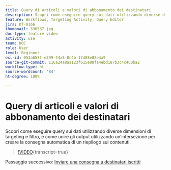 ```yaml
---
title: Query di articoli e valori di abbonamento dei destinatari
description: Scopri come eseguire query sui dati utilizzando diverse dimensioni di targeting e filtro, e come unire gli output utilizzando un’intersezione per creare la consegna automatica di un riepilogo sui contenuti.
feature: Workflows, Targeting Activity, Query Editor
jira: KT-8166
thumbnail: 336537.jpg
doc-type: feature video
activity: use
team: DOC
role: User
level: Beginner
exl-id: 053a657f-e399-44a8-8c4b-17d08e82e4a9
source-git-commit: 116a24a8aa123f615e08fa4ebd187b3c4c460ba2
workflow-type: ht
source-wordcount: '84'
ht-degree: 100%

---
```


# Query di articoli e valori di abbonamento dei destinatari

Scopri come eseguire query sui dati utilizzando diverse dimensioni di targeting e filtro, e come unire gli output utilizzando un’intersezione per creare la consegna automatica di un riepilogo sui contenuti.

>[!VIDEO](https://video.tv.adobe.com/v/336537?quality=12&learn=on){transcript=true}

Passaggio successivo: [Inviare una consegna a destinatari iscritti](/help/tutorial-use-soap-apis/send-delivery-to-subscribed-recipients.md)
